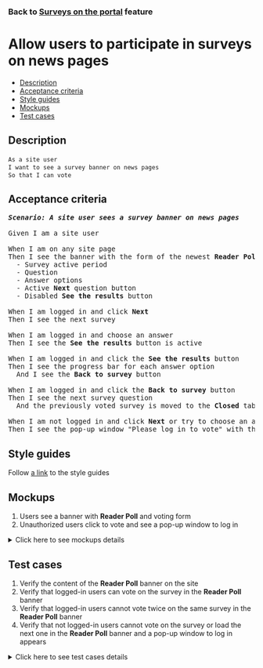 ### Back to [Surveys on the portal](../../README.md) feature

# Allow users to participate in surveys on news pages

- [Description](#description)
- [Acceptance criteria](#acceptance-criteria)
- [Style guides](#style-guides)
- [Mockups](#mockups)
- [Test cases](#test-cases)

## Description

    As a site user
    I want to see a survey banner on news pages
    So that I can vote

## Acceptance criteria

<pre>
<b><i>Scenario: A site user sees a survey banner on news pages</i></b>

Given I am a site user

When I am on any site page
Then I see the banner with the form of the newest <b>Reader Poll</b> that contains:
  - Survey active period
  - Question
  - Answer options
  - Active <b>Next</b> question button
  - Disabled <b>See the results</b> button

When I am logged in and click <b>Next</b>
Then I see the next survey

When I am logged in and choose an answer
Then I see the <b>See the results</b> button is active

When I am logged in and click the <b>See the results</b> button
Then I see the progress bar for each answer option
  And I see the <b>Back to survey</b> button

When I am logged in and click the <b>Back to survey</b> button
Then I see the next survey question
  And the previously voted survey is moved to the <b>Closed</b> tab

When I am not logged in and click <b>Next</b> or try to choose an answer
Then I see the pop-up window "Please log in to vote" with the log-in form
</pre>

## Style guides

Follow [a link](https://www.figma.com/proto/0zkkf5WC77OSpvyD6YXpFE/Style-guides?page-id=0%3A1&node-id=19%3A5368&viewport=266%2C48%2C0.54&scaling=min-zoom&starting-point-node-id=19%3A5368) to the style guides

## Mockups

1. Users see a banner with <b>Reader Poll</b> and voting form
2. Unauthorized users click to vote and see a pop-up window to log in

<details>
  <summary>Click here to see mockups details</summary>

**1. Users see a banner with Reader Poll and voting form:**

![Users see a banner with Reader Poll and voting form](/web_application_features/surveys/images/user_survey_banner.png)

**2. Unauthorized users click to vote and see a pop-up window to log in:**

![Unauthorized users click to vote and see a pop-up window to log in](/web_application_features/surveys/images/user_login_popup.png)

</details>

## Test cases

1. Verify the content of the <b>Reader Poll</b> banner on the site
2. Verify that logged-in users can vote on the survey in the <b>Reader Poll</b> banner
3. Verify that logged-in users cannot vote twice on the same survey in the <b>Reader Poll</b> banner
4. Verify that not logged-in users cannot vote on the survey or load the next one in the <b>Reader Poll</b> banner and a pop-up window to log in appears

<details>
  <summary>Click here to see test cases details</summary>

### **#1. Verify the content of the Reader Poll banner on the site**

|Preconditions|Steps|Expected result
--------------|-----|----------
|- There is a published survey|1) Examine the content of the <b>Reader Poll</b> banner|1) - The <b>Reader Poll</b> banner appears on the right side</br>- There is a survey question, the date range for voting, answer variants without preselection, the active <b>Next</b> button, and the disabled <b>See the results</b> button|

### **#2. Verify that logged-in users can vote on the survey in the Reader Poll banner**

|Preconditions|Steps|Expected result
--------------|-----|----------
|- Log in with user account</br>- There is a published survey|1) Select an answer in the <b>Reader Poll</b> banner</br>2) Click <b>See the results</b></br>3) Click <b>Next</b>|1) The answer is calculated. The <b>See the results</b> button is active</br>2) Results of all users voting are shown</br>3) The next survey is loaded

### **#3. Verify that logged-in users cannot vote twice on the same survey in the Reader Poll banner**

|Preconditions|Steps|Expected result
--------------|-----|----------
|- Log in with user account</br>- There is a published survey</br>- The user has already voted on this survey|1) Examine the <b>Reader Poll</b> banner|1) Results of all users voting are shown. The <b>Next</b> button is present|

### **#4. Verify that not logged-in users cannot vote on the survey or load the next one in the Reader Poll banner and a pop-up window to log in appears**

|Preconditions|Steps|Expected result
--------------|-----|----------
|- There is a published survey|1) Select an answer in the <b>Reader Poll</b> banner</br>2) Click <b>Next</b>|1)  "Please log in to your account to vote" pop-up window  appears with the link to the log-in page</br>2) "Please log in to your account to vote" pop-up window appears with the link to the log-in page|

</details>
